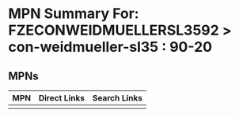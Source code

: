 



# MPN Summary For: FZECONWEIDMUELLERSL3592 > con-weidmueller-sl35 : 90-20

## MPNs
  

|MPN|Direct Links|Search Links|
| :--- | :--- | :--- |
||||
